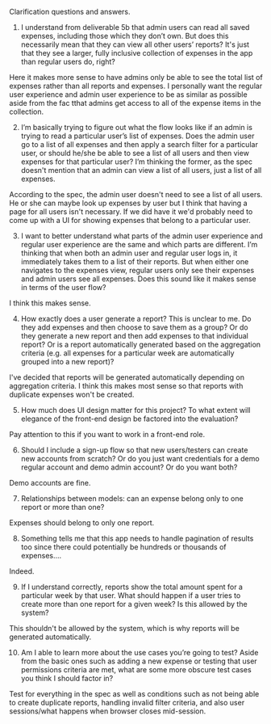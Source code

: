 Clarification questions and answers.

1.    I understand from deliverable 5b that admin users can read all saved expenses, including those which they don’t own. But does this necessarily mean that they can view all other users’ reports? It's just that they see a larger, fully inclusive collection of expenses in the app than regular users do, right?

Here it makes more sense to have admins only be able to see the total list of expenses rather than all reports and expenses.
I personally want the regular user experience and admin user experience to be as similar as possible aside from the fac tthat admins get access to all of the expense items in the collection.

2.    I’m basically trying to figure out what the flow looks like if an admin is trying to read a particular user’s list of expenses. Does the admin user go to a list of all expenses and then apply a search filter for a particular user, or should he/she be able to see a list of all users and then view expenses for that particular user? I’m thinking the former, as the spec doesn't mention that an admin can view a list of all users, just a list of all expenses.

According to the spec, the admin user doesn't need to see a list of all users. He or she can maybe look up expenses by user but I think that having a page for all users isn't necessary. If we did have it we'd probably need to come up with a UI for showing expenses that belong to a particular user.

3.    I want to better understand what parts of the admin user experience and regular user experience are the same and which parts are different. I’m thinking that when both an admin user and regular user logs in, it immediately takes them to a list of their reports. But when either one navigates to the expenses view, regular users only see their expenses and admin users see all expenses. Does this sound like it makes sense in terms of the user flow?

I think this makes sense.

4.    How exactly does a user generate a report? This is unclear to me. Do they add expenses and then choose to save them as a group? Or do they generate a new report and then add expenses to that individual report? Or is a report automatically generated based on the aggregation criteria (e.g. all expenses for a particular week are automatically grouped into a new report)?

I've decided that reports will be generated automatically depending on aggregation criteria. I think this makes most sense so that reports with duplicate expenses won't be created.

5.    How much does UI design matter for this project? To what extent will elegance of the front-end design be factored into the evaluation?

Pay attention to this if you want to work in a front-end role.

6.    Should I include a sign-up flow so that new users/testers can create new accounts from scratch? Or do you just want credentials for a demo regular account and demo admin account? Or do you want both?

Demo accounts are fine.

7.    Relationships between models: can an expense belong only to one report or more than one?

Expenses should belong to only one report.

8.    Something tells me that this app needs to handle pagination of results too since there could potentially be hundreds or thousands of expenses....

Indeed.

9.    If I understand correctly, reports show the total amount spent for a particular week by that user. What should happen if a user tries to create more than one report for a given week? Is this allowed by the system?

This shouldn't be allowed by the system, which is why reports will be generated automatically.

10.    Am I able to learn more about the use cases you’re going to test? Aside from the basic ones such as adding a new expense or testing that user permissions criteria are met, what are some more obscure test cases you think I should factor in?

Test for everything in the spec as well as conditions such as not being able to create duplicate reports, handling invalid filter criteria, and also user sessions/what happens when browser closes mid-session.
